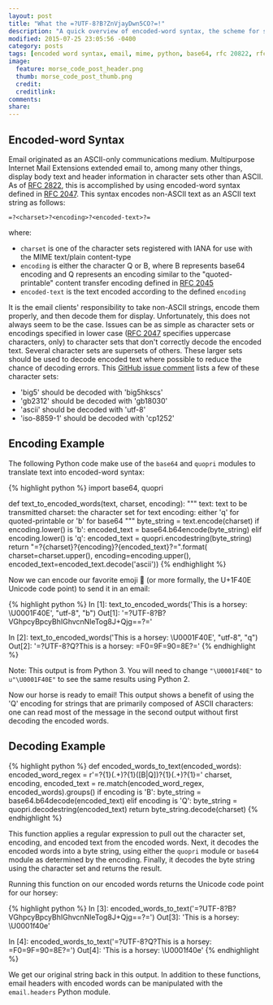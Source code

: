 ```yaml
---
layout: post
title: "What the =?UTF-8?B?ZnVjayDwn5CO?=!"
description: "A quick overview of encoded-word syntax, the scheme for sending non-ASCII characters over email."
modified: 2015-07-25 23:05:56 -0400
category: posts
tags: [encoded word syntax, email, mime, python, base64, rfc 20822, rfc 2047, rfc 2045, character set, encoding, ascii, iana, charset]
image:
  feature: morse_code_post_header.png
  thumb: morse_code_post_thumb.png
  credit:
  creditlink:
comments:
share:
---
```


## Encoded-word Syntax ##

Email originated as an ASCII-only communications medium. Multipurpose Internet Mail Extensions extended email to, among many other things, display body text and header information in character sets other than ASCII. As of ​[RFC 2822](https://tools.ietf.org/html/rfc2822), this is accomplished by using encoded-word syntax defined in [RFC 2047](https://tools.ietf.org/html/rfc2047). This syntax encodes non-ASCII text as an ASCII text string as follows:

    =?<charset>?<encoding>?<encoded-text>?=

where:

  * `charset` is one of the character sets registered with IANA for use with the MIME text/plain content-type
  * `encoding` is either the character Q or B, where B represents base64 encoding and Q represents an encoding similar to the "quoted-printable" content transfer encoding defined in ​[RFC 2045](https://tools.ietf.org/html/rfc2045)
  * `encoded-text` is the text encoded according to the defined `encoding`

It is the email clients' responsibility to take non-ASCII strings, encode them properly, and then decode them for display. Unfortunately, this does not always seem to be the case. Issues can be as simple as character sets or encodings specified in lower case ([RFC 2047](https://tools.ietf.org/html/rfc2047) specifies uppercase characters, only) to character sets that don't correctly decode the encoded text. Several character sets are supersets of others. These larger sets should be used to decode encoded text where possible to reduce the chance of decoding errors. This [GitHub issue comment](https://github.com/buriy/python-readability/issues/42#issuecomment-26580084) lists a few of these character sets:

  * 'big5' should be decoded with 'big5hkscs'
  * 'gb2312' should be decoded with 'gb18030'
  * 'ascii' should be decoded with 'utf-8'
  * 'iso-8859-1' should be decoded with 'cp1252'

## Encoding Example ##
The following Python code make use of the `base64` and `quopri` modules to translate text into encoded-word syntax:

{% highlight python %}
import base64, quopri

def text_to_encoded_words(text, charset, encoding):
    """
    text: text to be transmitted
    charset: the character set for text
    encoding: either 'q' for quoted-printable or 'b' for base64
    """
    byte_string = text.encode(charset)
    if encoding.lower() is 'b':
        encoded_text = base64.b64encode(byte_string)
    elif encoding.lower() is 'q':
        encoded_text = quopri.encodestring(byte_string)
    return "=?{charset}?{encoding}?{encoded_text}?=".format(
        charset=charset.upper(),
        encoding=encoding.upper(),
        encoded_text=encoded_text.decode('ascii'))
{% endhighlight %}

Now we can encode our favorite emoji 🐎 (or more formally, the U+1F40E Unicode code point) to send it in an email:

{% highlight python %}
In [1]: text_to_encoded_words('This is a horsey: \U0001F40E', "utf-8", "b")
Out[1]: '=?UTF-8?B?VGhpcyBpcyBhIGhvcnNleTog8J+Qjg==?='

In [2]: text_to_encoded_words('This is a horsey: \U0001F40E', "utf-8", "q")
Out[2]: '=?UTF-8?Q?This is a horsey: =F0=9F=90=8E?='
{% endhighlight %}

Note: This output is from Python 3. You will need to change `"\U0001F40E"` to `u"\U0001F40E"` to see the same results using Python 2.

Now our horse is ready to email! This output shows a benefit of using the 'Q' encoding for strings that are primarily composed of ASCII characters: one can read most of the message in the second output without first decoding the encoded words.

## Decoding Example ##

{% highlight python %}
def encoded_words_to_text(encoded_words):
    encoded_word_regex = r'=\?{1}(.+)\?{1}([B|Q])\?{1}(.+)\?{1}='
    charset, encoding, encoded_text = re.match(encoded_word_regex, encoded_words).groups()
    if encoding is 'B':
        byte_string = base64.b64decode(encoded_text)
    elif encoding is 'Q':
        byte_string = quopri.decodestring(encoded_text)
    return byte_string.decode(charset)
{% endhighlight %}

This function applies a regular expression to pull out the character set, encoding, and encoded text from the encoded words. Next, it decodes the encoded words into a byte string, using either the `quopri` module or `base64` module as determined by the encoding. Finally, it decodes the byte string using the character set and returns the result.

Running this function on our encoded words returns the Unicode code point for our  horsey:

{% highlight python %}
In [3]: encoded_words_to_text('=?UTF-8?B?VGhpcyBpcyBhIGhvcnNleTog8J+Qjg==?=')
Out[3]: 'This is a horsey: \U0001f40e'

In [4]: encoded_words_to_text('=?UTF-8?Q?This is a horsey: =F0=9F=90=8E?=')
Out[4]: 'This is a horsey: \U0001f40e'
{% endhighlight %}

We get our original string back in this output. In addition to these functions, email headers with encoded words can be manipulated with the `email.headers` Python module.
